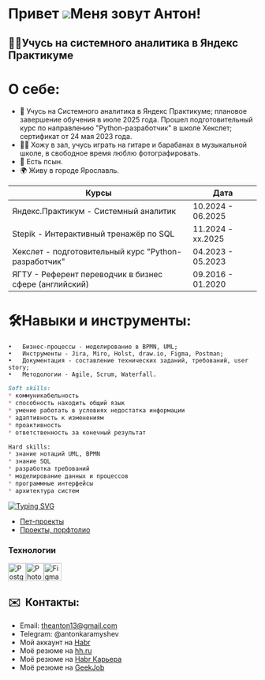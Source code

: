 Привет ![](https://user-images.githubusercontent.com/18350557/176309783-0785949b-9127-417c-8b55-ab5a4333674e.gif)Меня зовут Антон!
=============================================================================================================================

👨‍💻Учусь на системного аналитика в Яндекс Практикуме
-------------------------------------------------

# О себе:  
* 🧠 Учусь на Системного аналитика в Яндекс Практикуме; плановое завершение обучения в июле 2025 года. Прошел подготовительный курс по направлению "Python-разработчик" в школе Хекслет; сертификат от 24 мая 2023 года.
* 🙋‍♂️ Хожу в зал, учусь играть на гитаре и барабанах в музыкальной школе, в свободное время люблю фотографировать. 
* 🐶 Есть псын.
* 🌍 Живу в городе Ярославль.

| Курсы  | Дата  |
| ------------- | ------------- |
| Яндекс.Практикум - Системный аналитик  | 10.2024 - 06.2025  |
| Stepik - Интерактивный тренажёр по SQL  | 11.2024 - xx.2025  |
| Хекслет - подготовительный курс "Python-разработчик"  | 04.2023 - 05.2023  |
| ЯГТУ - Референт переводчик в бизнес сфере (английский)  | 09.2016 - 01.2020  |

# 🛠Навыки и инструменты: 
	•	Бизнес-процессы - моделирование в BPMN, UML;
	•	Инструменты - Jira, Miro, Holst, draw.io, Figma, Postman;
	•	Документация - составление технических заданий, требований, user story;
	•	Методологии - Agile, Scrum, Waterfall.

```markdown
Soft skills:
* коммуникабельность
* способность находить общий язык
* умение работать в условиях недостатка информации
* адаптивность к изменениям
* проактивность
* ответственность за конечный результат

Hard skills:
* знание нотаций UML, BPMN
* знание SQL
* разработка требований
* моделирование данных и процессов
* программные интерфейсы
* архитектура систем
```
[![Typing SVG](https://readme-typing-svg.demolab.com?font=Fira+Code&pause=1000&width=435&lines=%D0%9F%D0%BE%D1%80%D1%82%D1%84%D0%BE%D0%BB%D0%B8%D0%BE)](https://git.io/typing-svg)
* [Пет-проекты](https://github.com/karamyshevanton/karamyshevanton/tree/main/%D0%9F%D0%B5%D1%82-%D0%BF%D1%80%D0%BE%D0%B5%D0%BA%D1%82%D1%8B) 
* [Проекты, порфтолио](https://github.com/karamyshevanton/karamyshevanton/tree/main/%D0%9F%D0%BE%D1%80%D1%82%D1%84%D0%BE%D0%BB%D0%B8%D0%BE)

### Технологии
<a href="https://www.postgresql.org/" target="_blank" rel="noreferrer"><img src="https://raw.githubusercontent.com/danielcranney/readme-generator/main/public/icons/skills/postgresql-colored.svg" width="36" height="36" alt="PostgreSQL" /></a><a href="https://www.adobe.com/uk/products/photoshop.html" target="_blank" rel="noreferrer"><img src="https://raw.githubusercontent.com/danielcranney/readme-generator/main/public/icons/skills/photoshop-colored.svg" width="36" height="36" alt="Photoshop" /></a><a href="https://www.figma.com/" target="_blank" rel="noreferrer"><img src="https://raw.githubusercontent.com/danielcranney/readme-generator/main/public/icons/skills/figma-colored.svg" width="36" height="36" alt="Figma" /></a>
</p>

## ✉️  Контакты:

* Email: theanton13@gmail.com
* Telegram: @antonkaramyshev   
* Мой аккаунт на [Habr](https://habr.com/ru/users/theuna/)
* Моё резюме на [hh.ru](https://yaroslavl.hh.ru/applicant/resumes/view?resume=5970c7caff0546182f0039ed1f457565616f65)
* Моё резюме на [Habr Карьера](https://career.habr.com/karamyshevanton)
* Моё резюме на [GeekJob](https://gkjb.ru/gvGM)

